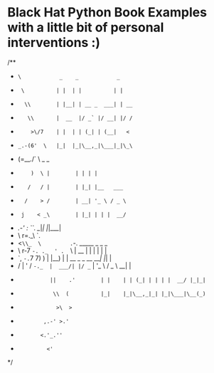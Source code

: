 # Black Hat Python Book Examples with a little bit of personal interventions :)

/**
 *     \            _    _            _    
 *      \          | |  | |          | |   
 *       \\        | |__| | __ _  ___| | __
 *        \\       |  __  |/ _` |/ __| |/ /
 *         >\/7    | |  | | (_| | (__|   < 
 *     _.-(6'  \   |_|  |_|\__,_|\___|_|\_\
 *    (=___._/` \         _   _          
 *         )  \ |        | | | |         
 *        /   / |        | |_| |__   ___ 
 *       /    > /        | __| '_ \ / _ \
 *      j    < _\        | |_| | | |  __/
 *  _.-' :      ``.       \__|_| |_|\___|
 *  \ r=._\        `.
 * <`\\_  \         .`-.          _____  _                  _   _ 
 *  \ r-7  `-. ._  ' .  `\       |  __ \| |                | | | |
 *   \`,      `-.`7  7)   )      | |__) | | __ _ _ __   ___| |_| |
 *    \/         \|  \'  / `-._  |  ___/| |/ _` | '_ \ / _ \ __| |
 *               ||    .'        | |    | | (_| | | | |  __/ |_|_|
 *                \\  (          |_|    |_|\__,_|_| |_|\___|\__(_)
 *                 >\  >
 *             ,.-' >.'
 *            <.'_.''
 *              <'
 */
